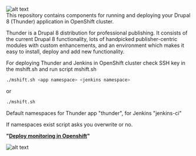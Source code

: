 ![alt text](https://www.drupal.org/files/styles/grid-3-2x/public/project-images/thunder-logo.png)  
This repository contains components for running and deploying your Drupal 8 (Thunder) application in OpenShift cluster.

Thunder is a Drupal 8 distribution for professional publishing. It consists of the current Drupal 8 functionality, lots of handpicked publisher-centric modules with custom enhancements, and an environment which makes it easy to install, deploy and add new functionality.

For deploying Thunder and Jenkins in OpenShift cluster check SSH key in the mshift.sh and run script mshift.sh

```bash
./mshift.sh <app namespace> <jenkins namespace>
```
or

```bash
./mshift.sh 
```
Default namespaces for Thunder app "thunder", for Jenkins "jenkins-ci"

If namespaces exist script asks you overwrite or no.

**"[Deploy monitoring in Openshift](https://github.com/Arnio/docker_thunder/tree/master/monitoring)"**

 
 
![alt text](https://upload.wikimedia.org/wikipedia/commons/thumb/3/3a/OpenShift-LogoType.svg/200px-OpenShift-LogoType.svg.png)



